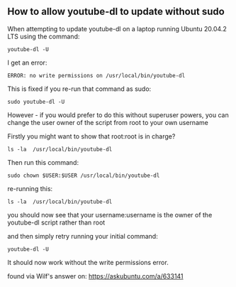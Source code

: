 ## How to allow youtube-dl to update without sudo

When attempting to update youtube-dl on a laptop running Ubuntu 20.04.2 LTS using the command:

`` youtube-dl -U ``

I get an error:

`` ERROR: no write permissions on /usr/local/bin/youtube-dl ``

This is fixed if you re-run that command as sudo:

`` sudo youtube-dl -U ``

However - if you would prefer to do this without superuser powers, you can change the user owner of the script from root to your own username 

Firstly you might want to show that root:root is in charge?

`` ls -la  /usr/local/bin/youtube-dl ``

Then run this command:

`` sudo chown $USER:$USER /usr/local/bin/youtube-dl ``

re-running this:

`` ls -la  /usr/local/bin/youtube-dl ``

you should now see that your username:username is the owner of the youtube-dl script rather than root

and then simply retry running your initial command:

`` youtube-dl -U `` 

It should now work without the write permissions error.


found via Wilf's answer on:
https://askubuntu.com/a/633141

